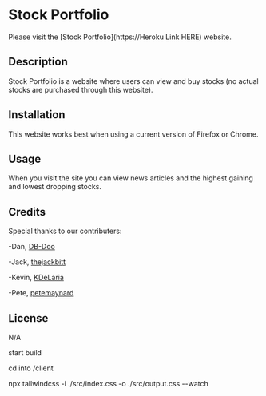 # Stock Portfolio
Please visit the [Stock Portfolio](https://Heroku Link HERE) website.

## Description
Stock Portfolio is a website where users can view and buy stocks \(no actual stocks are purchased through this website\).

## Installation
This website works best when using a current version of Firefox or Chrome.

## Usage

When you visit the site you can view news articles and the highest gaining and lowest dropping stocks. 
<!-- ![homepage](./public/images/screenshot1.jpg)

When you visit the site you can click on the "read more" button to view the pets that are available for adoption.
 
![signup page](./public/images/screenshot2.png)

![signup page](./public/images/screenshot3.jpg)

When you click the "Sign Up" a signup page will appear and you will be able to enter your email and password. Once you have entered your information you can  click on the "Sign Up button to register your account.  You will be prompted with a few questions about your pet preferences.  -->

## Credits
Special thanks to our contributers:

-Dan, [DB-Doo](https://github.com/DB-Doo)

-Jack, [thejackbitt](https://github.com/thejackbitt)

-Kevin, [KDeLaria](https://github.com/KDeLaria)

-Pete, [petemaynard](https://github.com/petemaynard)

## License
N/A





start build 

cd into /client

npx tailwindcss -i ./src/index.css -o ./src/output.css --watch